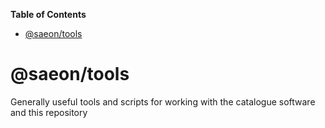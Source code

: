 <!-- START doctoc generated TOC please keep comment here to allow auto update -->
<!-- DON'T EDIT THIS SECTION, INSTEAD RE-RUN doctoc TO UPDATE -->
**Table of Contents**

- [@saeon/tools](#saeontools)

<!-- END doctoc generated TOC please keep comment here to allow auto update -->

# @saeon/tools

Generally useful tools and scripts for working with the catalogue software and this repository